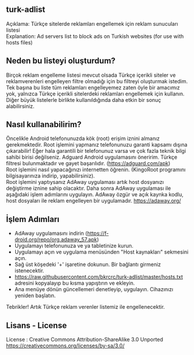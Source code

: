 ## turk-adlist
Açıklama:       Türkçe sitelerde reklamları engellemek için reklam sunucuları listesi  
Explanation:    Ad servers list to block ads on Turkish websites (for use with hosts files)

## Neden bu listeyi oluşturdum?
Birçok reklam engelleme listesi mevcut olsada Türkçe içerikli siteler ve reklamverenleri engelleyen filtre olmadığı için bu filtreyi oluşturmak istedim. Tek başına bu liste tüm reklamları engelleyemez zaten öyle bir amacımız yok, yalnızca Türkçe içerikli sitelerdeki reklamları engellemek için kullanın. Diğer büyük listelerle birlikte kullanıldığında daha etkin bir sonuç alabilirsiniz.

## Nasıl kullanabilirim?
Öncelikle Android telefonunuzda kök (root) erişim iznini almanız gerekmektedir.
Root işlemini yapmanız telefonunuzu garanti kapsamı dışına çıkarabilir! Eğer hala garantili bir telefonunuz varsa ve çok fazla teknik bilgi sahibi birisi değilseniz. Adguard Android uygulamasını öneririm. Türkçe filtresi bulunmaktadır ve gayet başarılıdır. (https://adguard.com/apk)  
Root işlemini nasıl yapacağınızı internetten öğrenin. (KingoRoot programını bilgisayarınıza indirip, yapabilirsiniz).  
Root işlemini yaptıysanız AdAway uygulaması artık host dosyanızı değiştirme iznine sahip olacaktır. 
Daha sonra AdAway uygulaması ile aşağıdaki işlem adımlarını uygulayın. AdAway özgür ve açık kaynka kodlu, host dosyaları ile reklam engelleyen bir uygulamadır. https://adaway.org/

## İşlem Adımları
- AdAway uygulamasını indirin (https://f-droid.org/repo/org.adaway_57.apk)
- Uygulamayı telefonunuza ve ya tabletinize kurun.
- Uygulamayı açın ve uygulama menüsünden "Host kaynakları" sekmesini açın.
- Sağ üst köşedeki '+' işaretine dokunun. Bir bağlantı girmeniz istenecektir.
- https://raw.githubusercontent.com/bkrcrc/turk-adlist/master/hosts.txt adresini kopyalayıp bu kısma yapıştırın ve ekleyin.
- Ana menüye dönün güncellemeri denetleyip, uygulayın. Cihazınızı yeniden başlatın.

Tebrikler! Artık Türkçe reklam verenler listemiz ile engellenecektir. 

## Lisans - License
License          : Creative Commons Attribution-ShareAlike 3.0 Unported  
https://creativecommons.org/licenses/by-sa/3.0/
